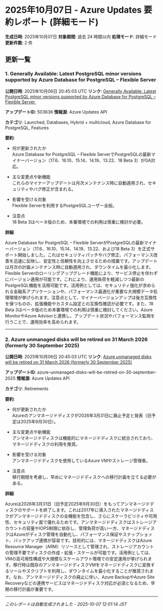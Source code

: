 # 2025年10月07日 - Azure Updates 要約レポート (詳細モード)

**生成日時**: 2025年10月07日
**対象期間**: 過去 24 時間以内
**処理モード**: 詳細モード
**更新件数**: 2 件

## 更新一覧

### 1. Generally Available: Latest PostgreSQL minor versions supported by Azure Database for PostgreSQL – Flexible Server 

**公開日時**: 2025年10月06日 20:45:03 UTC
**リンク**: [Generally Available: Latest PostgreSQL minor versions supported by Azure Database for PostgreSQL – Flexible Server ](https://azure.microsoft.com/updates?id=503636)

**アップデートID**: 503636
**情報源**: Azure Updates API

**カテゴリ**: Launched, Databases, Hybrid + multicloud, Azure Database for PostgreSQL, Features

**要約**:

- 何が更新されたか  
Azure Database for PostgreSQL – Flexible ServerでPostgreSQLの最新マイナーバージョン（17.6、16.10、15.14、14.19、13.22、18 Beta 3）がGA対応。

- 主な変更点や新機能  
これらのマイナーアップデートは月次メンテナンス時に自動適用され、セキュリティやバグ修正が含まれる。

- 影響を受ける対象  
Flexible Serverを利用するPostgreSQLユーザー全般。

- 注意点  
18 Beta 3はベータ版のため、本番環境での利用は慎重に検討が必要。

**詳細**:

Azure Database for PostgreSQL – Flexible ServerがPostgreSQLの最新マイナーバージョン（17.6、16.10、15.14、14.19、13.22、および18 Beta 3）を正式サポート開始しました。これはセキュリティパッチやバグ修正、パフォーマンス改善を迅速に反映し、安定性と信頼性を向上させるための措置です。アップデートは月次の計画メンテナンス時に自動適用され、ダウンタイムを最小化します。Flexible Serverのローリングアップグレード機能により、サービス停止を伴わずにバージョン適用が可能です。これにより、運用負荷を軽減しつつ最新のPostgreSQL機能を活用可能です。活用例としては、セキュリティ強化が求められる金融系アプリケーションや、パフォーマンス最適化が重要な大規模データ処理環境が挙げられます。注意点として、マイナーバージョンアップは後方互換性を保つものの、拡張機能やカスタム設定との互換性確認が必要です。また、18 Beta 3はベータ版のため本番環境での利用は慎重に検討してください。Azure MonitorやAzure Advisorと連携し、アップデート状況やパフォーマンス監視を行うことで、運用効率を高められます。

---

### 2. Azure unmanaged disks will be retired on 31 March 2026 (formerly 30 September 2025)

**公開日時**: 2025年10月06日 20:45:03 UTC
**リンク**: [Azure unmanaged disks will be retired on 31 March 2026 (formerly 30 September 2025)](https://azure.microsoft.com/updates?id=azure-unmanaged-disks-will-be-retired-on-30-september-2025)

**アップデートID**: azure-unmanaged-disks-will-be-retired-on-30-september-2025
**情報源**: Azure Updates API

**カテゴリ**: Retirements

**要約**:

- 何が更新されたか  
Azureのアンマネージドディスクが2026年3月31日に廃止予定と発表（旧予定は2025年9月30日）。  

- 主な変更点や新機能  
アンマネージドディスクは機能的にマネージドディスクに統合されており、マネージドディスクの利用を推奨。  

- 影響を受ける対象  
アンマネージドディスクを使用しているAzure VMやストレージ管理者。  

- 注意点  
移行期間を考慮し、早めにマネージドディスクへの移行計画を立てる必要がある。

**詳細**:

Azureは2026年3月31日（旧予定2025年9月30日）をもってアンマネージドディスクのサポートを終了します。これは2017年に導入されたマネージドディスクがアンマネージドディスクの全機能を包含し、さらにスケーラビリティや可用性、セキュリティ面で優れるためです。アンマネージドディスクはストレージアカウントの容量やIOPS制限に依存し、管理負荷が高い一方、マネージドディスクはAzureがディスク管理を自動化し、パフォーマンス保証やスナップショット、バックアップ連携が容易です。技術的には、マネージドディスクはAzure Resource Manager（ARM）リソースとして管理され、ストレージアカウントの管理不要でディスクの作成・拡張・スケールが可能です。活用例としては、VMの高可用性構成や大規模なスケールアウト環境での安定運用が挙げられます。移行時は既存のアンマネージドディスクVMをマネージドディスクに変換するツールやスクリプトを利用し、ダウンタイムを最小化することが推奨されます。なお、アンマネージドディスクの廃止に伴い、Azure BackupやAzure Site Recoveryなどの連携サービスはマネージドディスク対応が必須となるため、早期の移行計画が重要です。

---


*このレポートは自動生成されました - 2025-10-07 12:01:14 JST*